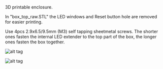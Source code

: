 3D printable enclosure.

In "box_top_raw.STL" the LED windows and Reset button hole are removed for easier printing. 

Use 4pcs 2.9x6.5/9.5mm (M3) self tapping sheetmetal screws. The shorter ones fasten the internal LED extender to the top part of the box, the longer ones fasten the box together.

![alt tag](https://raw.githubusercontent.com/laszlodaniel/ChryslerCCDSCIScanner/master/PCB/box/preview_01.png)

![alt tag](https://raw.githubusercontent.com/laszlodaniel/ChryslerCCDSCIScanner/master/PCB/box/preview_02.png)